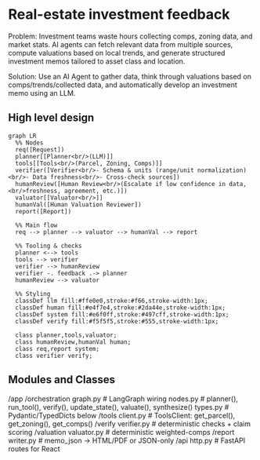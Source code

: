 # Real-estate investment feedback
Problem: Investment teams waste hours collecting comps, zoning data, and market stats. AI agents can fetch relevant data from multiple sources, compute valuations based on local trends, and generate structured investment memos tailored to asset class and location.

Solution: Use an AI Agent to gather data, think through valuations based on comps/trends/collected data, and automatically develop an investment memo using an LLM.


## High level design
```mermaid
graph LR
  %% Nodes
  req([Request])
  planner[[Planner<br/>(LLM)]]
  tools[[Tools<br/>(Parcel, Zoning, Comps)]]
  verifier([Verifier<br/>- Schema & units (range/unit normalization)<br/>- Data freshness<br/>- Cross-check sources])
  humanReview([Human Review<br/>(Escalate if low confidence in data,<br/>freshness, agreement, etc.)])
  valuator[[Valuator<br/>]]
  humanVal([Human Valuation Reviewer])
  report([Report])

  %% Main flow
  req --> planner --> valuator --> humanVal --> report

  %% Tooling & checks
  planner <--> tools
  tools --> verifier
  verifier --> humanReview
  verifier -. feedback .-> planner
  humanReview --> valuator

  %% Styling
  classDef llm fill:#ffe0e0,stroke:#f66,stroke-width:1px;
  classDef human fill:#e4f7e4,stroke:#2da44e,stroke-width:1px;
  classDef system fill:#e6f0ff,stroke:#497cff,stroke-width:1px;
  classDef verify fill:#f5f5f5,stroke:#555,stroke-width:1px;

  class planner,tools,valuator;
  class humanReview,humanVal human;
  class req,report system;
  class verifier verify;
```


## Modules and Classes
/app
  /orchestration
    graph.py              # LangGraph wiring
    nodes.py              # planner(), run_tool(), verify(), update_state(), valuate(), synthesize()
    types.py              # Pydantic/TypedDicts below
  /tools
    client.py             # ToolsClient: get_parcel(), get_zoning(), get_comps()
  /verify
    verifier.py           # deterministic checks + claim scoring
  /valuation
    valuator.py           # deterministic weighted-comps
  /report
    writer.py             # memo_json -> HTML/PDF or JSON-only
  /api
    http.py               # FastAPI routes for React